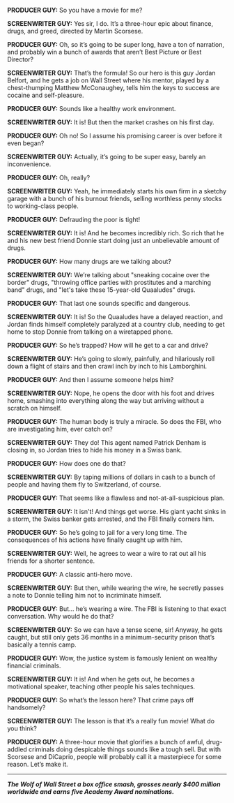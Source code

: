 **PRODUCER GUY:** So you have a movie for me?

**SCREENWRITER GUY:** Yes sir, I do. It’s a three-hour epic about finance, drugs, and greed, directed by Martin Scorsese.

**PRODUCER GUY:** Oh, so it’s going to be super long, have a ton of narration, and probably win a bunch of awards that aren’t Best Picture or Best Director?

**SCREENWRITER GUY:** That’s the formula! So our hero is this guy Jordan Belfort, and he gets a job on Wall Street where his mentor, played by a chest-thumping Matthew McConaughey, tells him the keys to success are cocaine and self-pleasure.

**PRODUCER GUY:** Sounds like a healthy work environment.

**SCREENWRITER GUY:** It is! But then the market crashes on his first day.

**PRODUCER GUY:** Oh no! So I assume his promising career is over before it even began?

**SCREENWRITER GUY:** Actually, it’s going to be super easy, barely an inconvenience.

**PRODUCER GUY:** Oh, really?

**SCREENWRITER GUY:** Yeah, he immediately starts his own firm in a sketchy garage with a bunch of his burnout friends, selling worthless penny stocks to working-class people.

**PRODUCER GUY:** Defrauding the poor is tight!

**SCREENWRITER GUY:** It is! And he becomes incredibly rich. So rich that he and his new best friend Donnie start doing just an unbelievable amount of drugs.

**PRODUCER GUY:** How many drugs are we talking about?

**SCREENWRITER GUY:** We’re talking about "sneaking cocaine over the border" drugs, "throwing office parties with prostitutes and a marching band" drugs, and "let's take these 15-year-old Quaaludes" drugs.

**PRODUCER GUY:** That last one sounds specific and dangerous.

**SCREENWRITER GUY:** It is! So the Quaaludes have a delayed reaction, and Jordan finds himself completely paralyzed at a country club, needing to get home to stop Donnie from talking on a wiretapped phone.

**PRODUCER GUY:** So he’s trapped? How will he get to a car and drive?

**SCREENWRITER GUY:** He’s going to slowly, painfully, and hilariously roll down a flight of stairs and then crawl inch by inch to his Lamborghini.

**PRODUCER GUY:** And then I assume someone helps him?

**SCREENWRITER GUY:** Nope, he opens the door with his foot and drives home, smashing into everything along the way but arriving without a scratch on himself.

**PRODUCER GUY:** The human body is truly a miracle. So does the FBI, who are investigating him, ever catch on?

**SCREENWRITER GUY:** They do! This agent named Patrick Denham is closing in, so Jordan tries to hide his money in a Swiss bank.

**PRODUCER GUY:** How does one do that?

**SCREENWRITER GUY:** By taping millions of dollars in cash to a bunch of people and having them fly to Switzerland, of course.

**PRODUCER GUY:** That seems like a flawless and not-at-all-suspicious plan.

**SCREENWRITER GUY:** It isn't! And things get worse. His giant yacht sinks in a storm, the Swiss banker gets arrested, and the FBI finally corners him.

**PRODUCER GUY:** So he’s going to jail for a very long time. The consequences of his actions have finally caught up with him.

**SCREENWRITER GUY:** Well, he agrees to wear a wire to rat out all his friends for a shorter sentence.

**PRODUCER GUY:** A classic anti-hero move.

**SCREENWRITER GUY:** But then, while wearing the wire, he secretly passes a note to Donnie telling him not to incriminate himself.

**PRODUCER GUY:** But… he’s wearing a wire. The FBI is listening to that exact conversation. Why would he do that?

**SCREENWRITER GUY:** So we can have a tense scene, sir! Anyway, he gets caught, but still only gets 36 months in a minimum-security prison that’s basically a tennis camp.

**PRODUCER GUY:** Wow, the justice system is famously lenient on wealthy financial criminals.

**SCREENWRITER GUY:** It is! And when he gets out, he becomes a motivational speaker, teaching other people his sales techniques.

**PRODUCER GUY:** So what’s the lesson here? That crime pays off handsomely?

**SCREENWRITER GUY:** The lesson is that it’s a really fun movie! What do you think?

**PRODUCER GUY:** A three-hour movie that glorifies a bunch of awful, drug-addled criminals doing despicable things sounds like a tough sell. But with Scorsese and DiCaprio, people will probably call it a masterpiece for some reason. Let’s make it.

***

_**The Wolf of Wall Street a box office smash, grosses nearly $400 million worldwide and earns five Academy Award nominations.**_